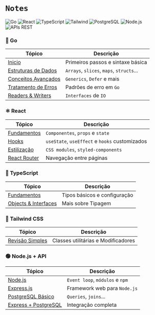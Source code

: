 # `Notes`

![Go](https://img.shields.io/badge/Go-00ADD8?style=plastic&logo=go&logoColor=white)
![React](https://img.shields.io/badge/React-3178C6?style=plastic&logo=react&logoColor=white)
![TypeScript](https://img.shields.io/badge/TypeScript-3178C6?style=plastic&logo=typescript&logoColor=white)
![Tailwind](https://img.shields.io/badge/Tailwind-06B6D4?style=plastic&logo=tailwindcss&logoColor=white)
![PostgreSQL](https://img.shields.io/badge/PostgreSQL-336791?style=plastic&logo=postgresql&logoColor=white)
![Node.js](https://img.shields.io/badge/Node.js-339933?style=plastic&logo=node.js&logoColor=white)
![APIs REST](https://img.shields.io/badge/API-Express-339933?style=plastic)

###

### 🐹 Go

| Tópico | Descrição |
|--------|-----------|
| [Inicio](./estudos/go/0-go-start.md) | Primeiros passos e sintaxe básica |
| [Estruturas de Dados](./estudos/go/1-go-estrutura-dados.md) | `Arrays`, `slices`, `maps`, `structs`... |
| [Conceitos Avançados](./estudos/go/2-go-conceitos-avancados.md) | `Generics`, `Defer` e mais |
| [Tratamento de Erros](./estudos/go/3-go-errors.md) | Padrões de erro em `Go` |
| [Readers & Writers](./estudos/go/4-go-readers-writers.md) | `Interfaces` de `IO` |

###

### ⚛️ React

| Tópico | Descrição |
|--------|-----------|
| [Fundamentos](./estudos/react/0-react.md) | `Componentes`, `props` e `state` |
| [Hooks](./estudos/react/1-react-hooks.md) | `useState`, `useEffect` e `hooks` customizados |
| [Estilização](./estudos/react/2-react-css.md) | `CSS modules`, `styled-components` |
| [React Router](./estudos/react/3-react-router.md) | Navegação entre páginas |

###

### 📘 TypeScript

| Tópico | Descrição |
|--------|-----------|
| [Fundamentos](./estudos/typescript/0-typescript.md) | Tipos básicos e configuração |
| [Objects & Interfaces](./estudos/typescript/1-objects-interfaces.md) | Mais sobre Tipagem |

###

### 🎨 Tailwind CSS

| Tópico | Descrição |
|--------|-----------|
| [Revisão Simples](./estudos/tailwind/0-tailwind.md) | Classes utilitárias e Modificadores |

### 🟢 Node.js + API

| Tópico | Descrição |
|--------|-----------|
| [Node.js](./estudos/nodejs/0-nodejs.md) | `Event loop`, `módulos` e `npm` |
| [Express.js](./estudos/nodejs/1-expressjs.md) | Framework web para `Node.js` |
| [PostgreSQL Básico](./estudos/nodejs/2-postgresql.md) | `Queries`, `joins`... |
| [Express + PostgreSQL](./estudos/nodejs/3-express-postgres.md) | Integração completa |

###

